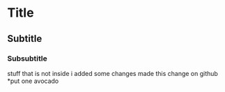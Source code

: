 # Title 
## Subtitle
### Subsubtitle 
stuff that is not inside 
i added some changes 
made this change on github
*put one avocado
